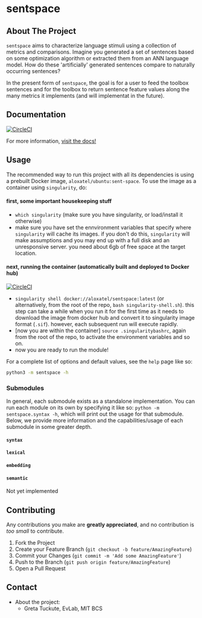 # sentspace


<!-- ABOUT THE PROJECT -->
## About The Project

`sentspace`
aims to characterize language stimuli using a collection of metrics and comparisons.
Imagine you generated a set of sentences based on some optimization algorithm or extracted 
them from an ANN language model. How do these 'artificially' generated sentences compare to 
naturally occurring sentences?

In the present form of `sentspace`, 
the goal is for a user to feed the toolbox sentences and for the toolbox to return sentence feature values
along the many metrics it implements (and will implementat in the future).

## Documentation 
[![CircleCI](https://circleci.com/gh/aalok-sathe/sentspace/tree/main.svg?style=svg)](https://circleci.com/gh/aalok-sathe/sentspace/tree/main)

For more information, [visit the docs!](https://aalok-sathe.github.io/sentspace/index.html)

<!-- request read access to the [project doc](https://docs.google.com/document/d/1O1M7T5Ji6KKRvDfI7KQXe_LJ7l9O6_OZA7TEaVP4f8E/edit#). -->



## Usage

The recommended way to run this project with all its dependencies is using a prebuilt Docker image, `aloxatel/ubuntu:sent-space`.
To use the image as a container using `singularity`, do:

#### **first, some important housekeeping stuff**
- `which singularity` (make sure you have singularity, or load/install it otherwise)
- make sure you have set the ennvironment variables that specify where `singularity` will cache its images. if you don't do this, `singularity` will make assumptions and you may end up with a full disk and an unresponsive server. you need about 6gb of free space at the target location.

#### **next, running the container** (automatically built and deployed to Docker hub)
[![CircleCI](https://circleci.com/gh/aalok-sathe/sentspace/tree/circle-ci.svg?style=svg)](https://circleci.com/gh/aalok-sathe/sentspace/tree/circle-ci)

- `singularity shell docker://aloxatel/sentspace:latest` (or alternatively, from the root of the repo, `bash singularity-shell.sh`). this step can take a while when you run it for the first time as it needs to download the image from docker hub and convert it to singularity image format (`.sif`). however, each subsequent run will execute rapidly.
- [now you are within the container] `source .singularitybashrc`, again from the root of the repo, to activate the environment variables and so on.
- now you are ready to run the module!

For a complete list of options and default values, see the `help` page like so:
```bash
python3 -m sentspace -h
```

### Submodules

In general, each submodule exists as a standalone implementation. You can run each module on its own by specifying it like so:
`python -m sentspace.syntax -h`, which will print out the usage for that submodule.
Below, we provide more information and the capabilities/usage of each submodule in some greater depth.

#### `syntax`

#### `lexical`

#### `embedding`

#### `semantic`
Not yet implemented

<!-- CONTRIBUTING -->
## Contributing

Any contributions you make are **greatly appreciated**, and no contribution is *too small* to contribute.

1. Fork the Project
2. Create your Feature Branch (`git checkout -b feature/AmazingFeature`)
3. Commit your Changes (`git commit -m 'Add some AmazingFeature'`)
4. Push to the Branch (`git push origin feature/AmazingFeature`)
5. Open a Pull Request

<!-- LICENSE
## License

MIT License. -->



<!-- CONTACT -->
## Contact

- About the project: 
  - Greta Tuckute, EvLab, MIT BCS
